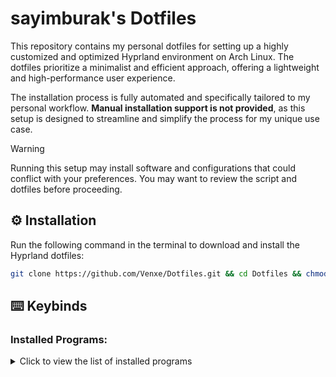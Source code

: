 # sayimburak's Dotfiles

This repository contains my personal dotfiles for setting up a highly customized and optimized Hyprland environment on Arch Linux. The dotfiles prioritize a minimalist and efficient approach, offering a lightweight and high-performance user experience.

The installation process is fully automated and specifically tailored to my personal workflow. **Manual installation support is not provided**, as this setup is designed to streamline and simplify the process for my unique use case.

> [!WARNING]  
> Running this setup may install software and configurations that could conflict with your preferences. You may want to review the script and dotfiles before proceeding.


## ⚙️ Installation
Run the following command in the terminal to download and install the Hyprland dotfiles:
```bash
git clone https://github.com/Venxe/Dotfiles.git && cd Dotfiles && chmod +x installers/install.sh && ./installers/install.sh
```

## ⌨️ Keybinds



### Installed Programs:
<details>
  <summary>Click to view the list of installed programs</summary>

  -

</details>
